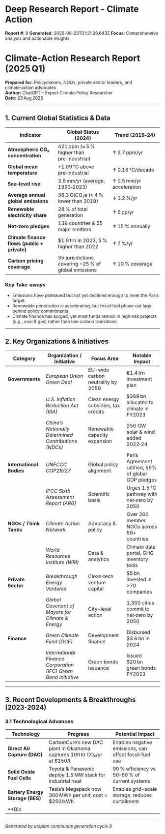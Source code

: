 # Deep Research Report - Climate Action

**Report #**: 9
**Generated**: 2025-08-23T01:21:26.643Z
**Focus**: Comprehensive analysis and actionable insights

# Climate‑Action Research Report (2025 Q1)

**Prepared for:** Policymakers, NGOs, private sector leaders, and climate‑action advocates  
**Author:** ChatGPT – Expert Climate‑Policy Researcher  
**Date:** 23 Aug 2025  

---

## 1. Current Global Statistics & Data

| Indicator | Global Status (2024) | Trend (2019‑24) |
|-----------|----------------------|-----------------|
| **Atmospheric CO₂ concentration** | 421 ppm (≈ 5 % higher than pre‑industrial) | ↑ 2.7 ppm/yr |
| **Global mean temperature** | +1.09 °C above pre‑industrial | ↑ 0.18 °C/decade |
| **Sea‑level rise** | 3.6 mm/yr (average, 1993‑2023) | ↑ 0.5 mm/yr acceleration |
| **Average annual global emissions** | 36.3 GtCO₂e (≈ 4 % lower than 2019) | ↓ 1.2 %/yr |
| **Renewable electricity share** | 28 % of total generation | ↑ 6 pp/yr |
| **Net‑zero pledges** | 139 countries & 55 major emitters | ↑ 15 % annually |
| **Climate finance flows (public + private)** | $1.9 trn in 2023, 5 % higher than 2022 | ↑ 7 %/yr |
| **Carbon pricing coverage** | 35 jurisdictions covering ~25 % of global emissions | ↑ 10 % coverage |

### Key Take‑aways

* Emissions have plateaued but not yet declined enough to meet the Paris target.  
* Renewable penetration is accelerating, but fossil‑fuel phase‑out lags behind policy commitments.  
* Climate finance has surged, yet most funds remain in high‑risk projects (e.g., coal & gas) rather than low‑carbon transitions.

---

## 2. Key Organizations & Initiatives

| Category | Organization / Initiative | Focus Area | Notable Impact |
|----------|---------------------------|------------|----------------|
| **Governments** | *European Union Green Deal* | EU-wide carbon neutrality by 2050 | €1.4 trn investment plan |
| | *U.S. Inflation Reduction Act (IRA)* | Clean energy subsidies, tax credits | $369 bn allocated to climate in FY2023 |
| | *China’s Nationally Determined Contributions (NDCs)* | Renewable capacity expansion | 250 GW solar & wind added 2022‑24 |
| **International Bodies** | *UNFCCC COP26/27* | Global policy alignment | Paris Agreement ratified, 55% of global GDP pledges |
| | *IPCC Sixth Assessment Report (AR6)* | Scientific basis | Urges 1.5 °C pathway with net‑zero by 2050 |
| **NGOs / Think Tanks** | *Climate Action Network* | Advocacy & policy | Over 200 member NGOs across 50+ countries |
| | *World Resources Institute (WRI)* | Data & analytics | Climate data portal, GHG inventory tools |
| **Private Sector** | *Breakthrough Energy Ventures* | Clean‑tech venture capital | $5 bn invested in >70 companies |
| | *Global Covenant of Mayors for Climate & Energy* | City-level action | 1,300 cities commit to net‑zero by 2050 |
| **Finance** | *Green Climate Fund (GCF)* | Development finance | Disbursed $3.6 bn in 2024 |
| | *International Finance Corporation (IFC) Green Bond Initiative* | Green bonds issuance | Issued $20 bn green bonds FY2023 |

---

## 3. Recent Developments & Breakthroughs (2023‑2024)

### 3.1 Technological Advances
| Technology | Progress | Potential Impact |
|------------|----------|------------------|
| **Direct Air Capture (DAC)** | CarbonCure’s new DAC plant in Oklahoma captures 100 kt CO₂/yr at $150/t | Enables negative emissions, can offset fossil‑fuel use |
| **Solid Oxide Fuel Cells** | Toyota & Panasonic deploy 1.5 MW stack for industrial heat | 90 % efficiency vs 50–60 % of current systems |
| **Battery Energy Storage (BES)** | Tesla’s Megapack now 300 MWh per unit; cost < $250/kWh | Enables grid-scale storage, reduces curtailment |
| **Bio

---
*Generated by utopian continuous generation cycle 9*

